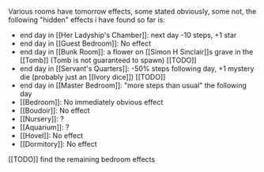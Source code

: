 Various rooms have tomorrow effects, some stated obviously, some not, the following "hidden" effects i have found so far is:
- end day in [[Her Ladyship's Chamber]]: next day -10 steps, +1 star
- end day in [[Guest Bedroom]]: No effect
- end day in [[Bunk Room]]: a flower on [[Simon H Sinclair]]s grave in the [[Tomb]] (Tomb is not guaranteed to spawn) [[TODO]]
- end day in [[Servant's Quarters]]: -50% steps following day, +1 mystery die (probably just an [[Ivory dice]]) [[TODO]]
- end day in [[Master Bedroom]]: "more steps than usual" the following day
- [[Bedroom]]: No immediately obvious effect
- [[Boudoir]]: No effect
- [[Nursery]]: ?
- [[Aquarium]]: ?
- [[Hovel]]: No effect
- [[Dormitory]]: No effect

[[TODO]] find the remaining bedroom effects
